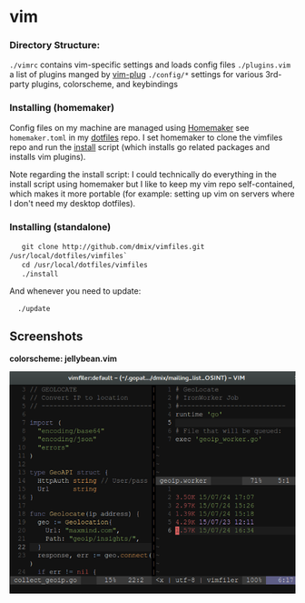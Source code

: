 # vim

### Directory Structure:

`./vimrc` contains vim-specific settings and loads config files
`./plugins.vim` a list of plugins manged by [vim-plug](https://github.com/junegunn/vim-plug)
`./config/*` settings for various 3rd-party plugins, colorscheme, and keybindings

### Installing (homemaker)

Config files on my machine are managed using [Homemaker](https://github.com/FooSoft/homemaker) see `homemaker.toml` in my [dotfiles](https://github.com/dmix/dotfiles) repo. I set homemaker to clone the vimfiles repo and run the [install](https://github.com/dmix/vimfiles/blob/master/install) script (which installs go related packages and installs vim plugins).

Note regarding the install script: I could technically do everything in the install script using homemaker but I like to keep my vim repo self-contained, which makes it more portable (for example: setting up vim on servers where I don't need my desktop dotfiles).

### Installing (standalone)

```
   git clone http://github.com/dmix/vimfiles.git /usr/local/dotfiles/vimfiles`
   cd /usr/local/dotfiles/vimfiles
   ./install
```

And whenever you need to update:

```
  ./update
```

## Screenshots

**colorscheme: jellybean.vim**

[![jellybean theme](https://raw.githubusercontent.com/dmix/vimfiles/master/screenshots/jellybean-theme.png)](https://raw.githubusercontent.com/dmix/vimfiles/master/screenshots/jellybean-theme-large.png)
